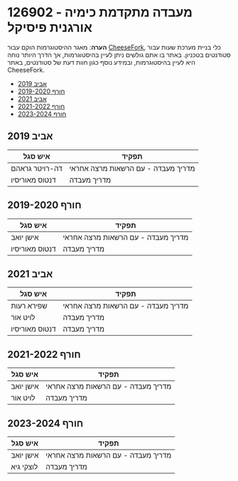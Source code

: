 # 126902 - מעבדה מתקדמת כימיה אורגנית פיסיקל

**הערה**: מאגר ההיסטוגרמות הוקם עבור [CheeseFork](https://cheesefork.cf/), כלי בניית מערכת שעות עבור סטודנטים בטכניון. באתר בו אתם גולשים ניתן לעיין בהיסטוגרמות, אך הדרך היותר נוחה היא לעיין בהיסטוגרמות, ובמידע נוסף כגון חוות דעת של סטודנטים, באתר CheeseFork.

* [אביב 2019](#201802)
* [חורף 2019-2020](#201901)
* [אביב 2021](#202002)
* [חורף 2021-2022](#202101)
* [חורף 2023-2024](#202301)

<h2 id="201802">אביב 2019</h2>

| איש סגל | תפקיד |
| ---- | ---- |
| דה-רויטר גראהם | מדריך מעבדה - עם הרשאות מרצה אחראי |
| דנטוס מאוריסיו | מדריך מעבדה |

<h2 id="201901">חורף 2019-2020</h2>

| איש סגל | תפקיד |
| ---- | ---- |
| אישן יואב | מדריך מעבדה - עם הרשאות מרצה אחראי |
| דנטוס מאוריסיו | מדריך מעבדה |

<h2 id="202002">אביב 2021</h2>

| איש סגל | תפקיד |
| ---- | ---- |
| שפירא רעות | מדריך מעבדה - עם הרשאות מרצה אחראי |
| לויט אור | מדריך מעבדה |
| דנטוס מאוריסיו | מדריך מעבדה |

<h2 id="202101">חורף 2021-2022</h2>

| איש סגל | תפקיד |
| ---- | ---- |
| אישן יואב | מדריך מעבדה - עם הרשאות מרצה אחראי |
| לויט אור | מדריך מעבדה |

<h2 id="202301">חורף 2023-2024</h2>

| איש סגל | תפקיד |
| ---- | ---- |
| אישן יואב | מדריך מעבדה - עם הרשאות מרצה אחראי |
| לוצקי גיא | מדריך מעבדה |

